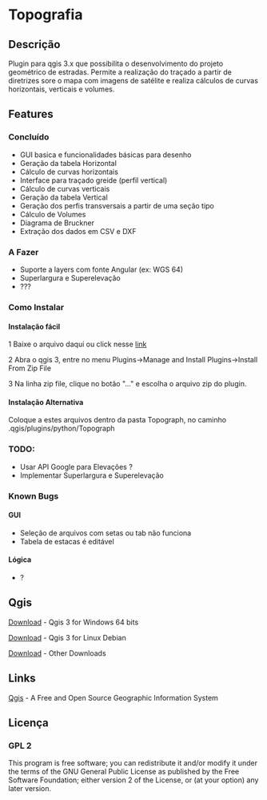 # Topografia
## Descrição

Plugin para qgis 3.x que possibilita o desenvolvimento do projeto geométrico de estradas. Permite a realização do traçado a partir de diretrizes sore o mapa com imagens de satélite e realiza cálculos de curvas horizontais, verticais e volumes.


## Features

### Concluído

* GUI basica e funcionalidades básicas para desenho
* Geração da tabela Horizontal
* Cálculo de curvas horizontais
* Interface para traçado greide (perfil vertical)
* Cálculo de curvas verticais
* Geração da tabela Vertical
* Geração dos perfis transversais a partir de uma seção tipo
* Cálculo de Volumes
* Diagrama de Bruckner
* Extração dos dados em CSV e DXF


### A Fazer
* Suporte a layers com fonte Angular (ex: WGS 64)
* Superlargura e Superelevação
* ???

### Como Instalar

#### Instalação fácil

1 Baixe o arquivo daqui ou click nesse [link](https://github.com/matheusfillipe/Topografia/archive/master.zip)

2 Abra o qgis 3, entre no menu Plugins->Manage and Install Plugins->Install From Zip File

3 Na linha zip file, clique no botão "..." e escolha o arquivo zip do plugin. 

#### Instalação Alternativa

Coloque a estes arquivos dentro da pasta Topograph, no caminho .qgis/plugins/python/Topograph


### TODO:

* Usar API Google para Elevações ?
* Implementar Superlargura e Superelevação


### Known Bugs

#### GUI

* Seleção de arquivos com setas ou tab não funciona
* Tabela de estacas é editável 

#### Lógica

* ?


## Qgis

[Download](qgis.org/downloads/QGIS-OSGeo4W-3.0.3-1-Setup-x86_64.exe) - Qgis 3 for Windows 64 bits

[Download](https://qgis.org/en/site/forusers/alldownloads.html#debian-ubuntu) - Qgis 3 for Linux Debian 

[Download](https://qgis.org/en/site/forusers/download.html) - Other Downloads



## Links
[Qgis](https://www.qgis.org) - A Free and Open Source Geographic Information System 


## Licença
### GPL 2
This program is free software; you can redistribute it and/or modify it under the terms of the GNU General Public License as published by the Free Software Foundation; either version 2 of the License, or (at your option) any later version.                                   

